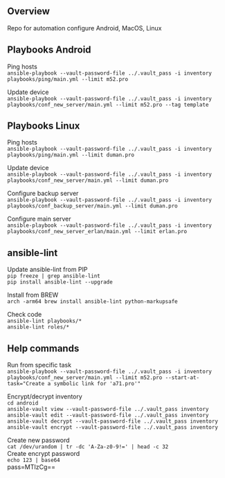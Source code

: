 ## Overview
Repo for automation configure Android, MacOS, Linux  

## Playbooks Android
Ping hosts  
`ansible-playbook --vault-password-file ../.vault_pass -i inventory playbooks/ping/main.yml --limit m52.pro`  

Update device  
`ansible-playbook --vault-password-file ../.vault_pass -i inventory playbooks/conf_new_server/main.yml --limit m52.pro --tag template`  

## Playbooks Linux
Ping hosts  
`ansible-playbook --vault-password-file ../.vault_pass -i inventory playbooks/ping/main.yml --limit duman.pro`  

Update device  
`ansible-playbook --vault-password-file ../.vault_pass -i inventory playbooks/conf_new_server/main.yml --limit duman.pro`  

Configure backup server  
`ansible-playbook --vault-password-file ../.vault_pass -i inventory playbooks/conf_backup_server/main.yml --limit duman.pro`  

Configure main server  
`ansible-playbook --vault-password-file ../.vault_pass -i inventory playbooks/conf_new_server_erlan/main.yml --limit erlan.pro`  

## ansible-lint
Update ansible-lint from PIP  
`pip freeze | grep ansible-lint`  
`pip install ansible-lint --upgrade`  

Install from BREW  
`arch -arm64 brew install ansible-lint python-markupsafe`  

Check code  
`ansible-lint playbooks/*`  
`ansible-lint roles/*`  

## Help commands
Run from specific task  
`ansible-playbook --vault-password-file ../.vault_pass -i inventory playbooks/conf_new_server/main.yml --limit m52.pro --start-at-task="Create a symbolic link for 'a71.pro'"`

Encrypt/decrypt inventory  
`cd android`  
`ansible-vault view --vault-password-file ../.vault_pass inventory`  
`ansible-vault edit --vault-password-file ../.vault_pass inventory`  
`ansible-vault decrypt --vault-password-file ../.vault_pass inventory`  
`ansible-vault encrypt --vault-password-file ../.vault_pass inventory`  

Create new password  
`cat /dev/urandom | tr -dc 'A-Za-z0-9!=' | head -c 32`  
Create encrypt password  
`echo 123 | base64`  
pass=MTIzCg==  
